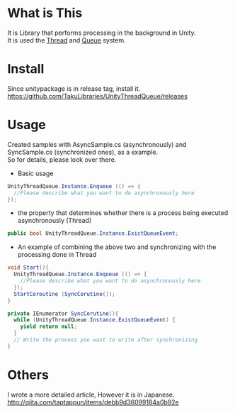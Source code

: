 # What is This
It is Library that performs processing in the background in Unity.  
It is used the [Thread](https://en.wikipedia.org/wiki/Thread_(computing), "Thread") and [Queue](https://en.wikipedia.org/wiki/Queue_(abstract_data_type) "Queue") system.  

# Install
Since unitypackage is in release tag, install it.  
https://github.com/TakuLibraries/UnityThreadQueue/releases

# Usage
Created samples with AsyncSample.cs (asynchronously) and SyncSample.cs (synchronized ones), as a example.  
So for details, please look over there.

 * Basic usage

````csharp
UnityThreadQueue.Instance.Enqueue (() => {
  //Please describe what you want to do asynchronously here
});
````

* the property that determines whether there is a process being executed asynchronously (Thread)

````csharp
public bool UnityThreadQueue.Instance.ExistQueueEvent;
````

 * An example of combining the above two and synchronizing with the processing done in Thread

````csharp
void Start(){
  UnityThreadQueue.Instance.Enqueue (() => {
    //Please describe what you want to do asynchronously here
  });
  StartCoroutine (SyncCorutine());
}

private IEnumerator SyncCorutine(){
  while (UnityThreadQueue.Instance.ExistQueueEvent) {
    yield return null;
  }
  // Write the process you want to write after synchronizing
}
````

# Others

I wrote a more detailed article, However it is in Japanese.  
http://qiita.com/taptappun/items/debb9d36099184a0b92e
